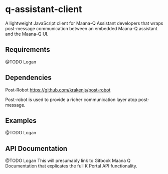 # q-assistant-client
A lightweight JavaScript client for Maana-Q Assistant developers that wraps post-message communication between an embedded Maana-Q assistant and the Maana-Q UI.

## Requirements
@TODO Logan

## Dependencies
Post-Robot
https://github.com/krakenjs/post-robot

Post-robot is used to provide a richer communication layer atop post-message.

## Examples
@TODO Logan

## API Documentation
@TODO Logan
This will presumably link to Gitbook Maana Q Documentation that explicates the full K Portal API functionality.
